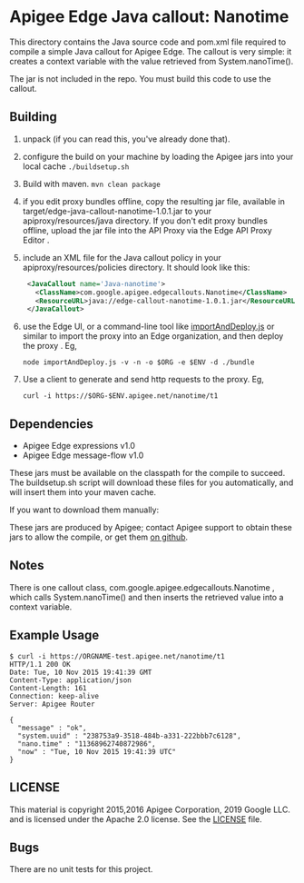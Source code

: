 # Apigee Edge Java callout: Nanotime

This directory contains the Java source code and pom.xml file required to
compile a simple Java callout for Apigee Edge. The callout is very simple: it creates
a context variable with the value retrieved from System.nanoTime().

The jar is not included in the repo.
You must build this code to use the callout.

## Building

1. unpack (if you can read this, you've already done that).

2. configure the build on your machine by loading the Apigee jars into your local cache
  ```./buildsetup.sh```

2. Build with maven.
  ```mvn clean package```

3. if you edit proxy bundles offline, copy the resulting jar file, available in  target/edge-java-callout-nanotime-1.0.1.jar to your apiproxy/resources/java directory.  If you don't edit proxy bundles offline, upload the jar file into the API Proxy via the Edge API Proxy Editor .

4. include an XML file for the Java callout policy in your
   apiproxy/resources/policies directory. It should look
   like this:
   ```xml
    <JavaCallout name='Java-nanotime'>
      <ClassName>com.google.apigee.edgecallouts.Nanotime</ClassName>
      <ResourceURL>java://edge-callout-nanotime-1.0.1.jar</ResourceURL>
    </JavaCallout>
   ```

5. use the Edge UI, or a command-line tool like [importAndDeploy.js](https://github.com/DinoChiesa/apigee-edge-js/blob/master/examples/importAndDeploy.js) or similar to
   import the proxy into an Edge organization, and then deploy the proxy .
   Eg,
   ```
   node importAndDeploy.js -v -n -o $ORG -e $ENV -d ./bundle
   ```

6. Use a client to generate and send http requests to the proxy. Eg,
   ```
   curl -i https://$ORG-$ENV.apigee.net/nanotime/t1
   ```



## Dependencies

- Apigee Edge expressions v1.0
- Apigee Edge message-flow v1.0

These jars must be available on the classpath for the compile to
succeed. The buildsetup.sh script will download these files for
you automatically, and will insert them into your maven cache.

If you want to download them manually:

These jars are
produced by Apigee; contact Apigee support to obtain these jars to allow
the compile, or get them [on github](https://github.com/apigee/api-platform-samples/tree/master/doc-samples/java-cookbook/lib).


## Notes

There is one callout class, com.google.apigee.edgecallouts.Nanotime ,
which calls System.nanoTime() and then inserts the retrieved value into a context variable.

## Example Usage

```
$ curl -i https://ORGNAME-test.apigee.net/nanotime/t1
HTTP/1.1 200 OK
Date: Tue, 10 Nov 2015 19:41:39 GMT
Content-Type: application/json
Content-Length: 161
Connection: keep-alive
Server: Apigee Router

{
  "message" : "ok",
  "system.uuid" : "238753a9-3518-484b-a331-222bbb7c6128",
  "nano.time" : "11368962740872986",
  "now" : "Tue, 10 Nov 2015 19:41:39 UTC"
}
```

## LICENSE

This material is copyright 2015,2016 Apigee Corporation, 2019 Google LLC.
and is licensed under the Apache 2.0 license. See the [LICENSE](LICENSE) file.


## Bugs

There are no unit tests for this project.
